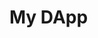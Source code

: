 
<script setup>
import DemoCreator from "../../.vitepress/theme/components/DemoCreator.vue";
import { dapp, ConnectWalletButton } from "vuethers";
</script>

<DemoCreator>
  <h1>My DApp</h1>
  <dapp.OnSafe>
    <ConnectWalletButton/>
  </dapp.OnSafe>
  <dapp.signer.OnSafe>
    <template #safe>
      <p>A wallet is connected !</p>
      <p>Its address is : '{{ dapp.signer.address.value }}'</p>
    </template>
    <template #unsafe>
      <p>No wallet connected yet.</p>
    </template>
  </dapp.signer.OnSafe>
</DemoCreator>
